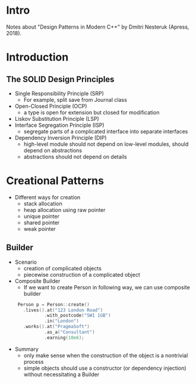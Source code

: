 # Intro
Notes about "Design Patterns in Modern C++" by Dmitri Nesteruk (Apress, 2018).

# Introduction
## The SOLID Design Principles
* Single Responsibility Principle (SRP)
   * For example, split save from Journal class
* Open-Closed Principle (OCP)
   * a type is open for extension but closed for modification
* Liskov Substitution Principle (LSP)
* Interface Segregation Principle (ISP)
   * segregate parts of a complicated interface into separate interfaces
* Dependency Inversion Principle (DIP)
   * high-level module should not depend on low-level modules, should depend on abstractions
   * abstractions should not depend on details

# Creational Patterns
* Different ways for creation
   * stack allocation
   * heap allocation using raw pointer
   * unique pointer
   * shared pointer
   * weak pointer

## Builder
* Scenario
   * creation of complicated objects
   * piecewise construction of a complicated object
* Composite Builder
   * If we want to create Person in following way, we can use composite builder
   ```c
    Person p = Person::create()
      .lives().at("123 London Road")
              .with_postcode("SW1 1GB")
              .in("London")
      .works().at("PragmaSoft")
              .as_a("Consultant")
              .earning(10e6);
   ```
* Summary
   * only make sense when the construction of the object is a nontrivial process
   * simple objects should use a constructor (or dependency injection) without necessitating a Builder


